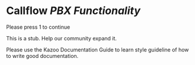 # Callflow *PBX Functionality*

Please press 1 to continue

This is a stub. Help our community expand it.

Please use the Kazoo Documentation Guide to learn style guideline of how to write good documentation.
